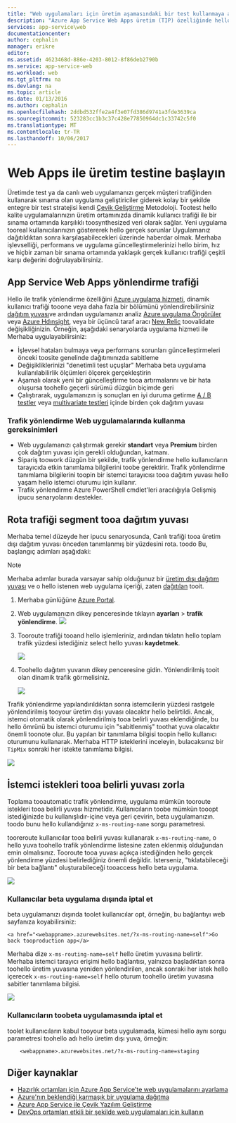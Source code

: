 ```yaml
---
title: "Web uygulamaları için üretim aşamasındaki bir test kullanmaya aaaGet"
description: "Azure App Service Web Apps üretim (TIP) özelliğinde hello Test hakkında bilgi edinin."
services: app-service\web
documentationcenter: 
author: cephalin
manager: erikre
editor: 
ms.assetid: 4623468d-886e-4203-8012-8f86deb2790b
ms.service: app-service-web
ms.workload: web
ms.tgt_pltfrm: na
ms.devlang: na
ms.topic: article
ms.date: 01/13/2016
ms.author: cephalin
ms.openlocfilehash: 2ddbd532ffe2a4f3e07fd386d9741a3fde3639ca
ms.sourcegitcommit: 523283cc1b3c37c428e77850964dc1c33742c5f0
ms.translationtype: MT
ms.contentlocale: tr-TR
ms.lasthandoff: 10/06/2017
---
```

# <a name="get-started-with-test-in-production-for-web-apps"></a>Web Apps ile üretim testine başlayın
Üretimde test ya da canlı web uygulamanızı gerçek müşteri trafiğinden kullanarak sınama olan uygulama geliştiriciler giderek kolay bir şekilde entegre bir test stratejisi kendi [Çevik Geliştirme](https://en.wikipedia.org/wiki/Agile_software_development) Metodoloji. Tootest hello kalite uygulamalarınızın üretim ortamınızda dinamik kullanıcı trafiği ile bir sınama ortamında karşılıklı toosynthesized veri olarak sağlar. Yeni uygulama tooreal kullanıcılarınızın göstererek hello gerçek sorunlar Uygulamanız dağıtıldıktan sonra karşılaşabilecekleri üzerinde haberdar olmak. Merhaba işlevselliği, performans ve uygulama güncelleştirmelerinizi hello birim, hız ve hiçbir zaman bir sınama ortamında yaklaşık gerçek kullanıcı trafiği çeşitli karşı değerini doğrulayabilirsiniz.

## <a name="traffic-routing-in-app-service-web-apps"></a>App Service Web Apps yönlendirme trafiği
Hello ile trafik yönlendirme özelliğini [Azure uygulama hizmeti](http://go.microsoft.com/fwlink/?LinkId=529714), dinamik kullanıcı trafiği tooone veya daha fazla bir bölümünü yönlendirebilirsiniz [dağıtım yuvası](web-sites-staged-publishing.md)ve ardından uygulamanızı analiz [Azure uygulama Öngörüler](/services/application-insights/) veya [Azure Hdınsight](/services/hdinsight/), veya bir üçüncü taraf aracı [New Relic](/marketplace/partners/newrelic/newrelic/) toovalidate değişikliğinizin. Örneğin, aşağıdaki senaryolarda uygulama hizmeti ile Merhaba uygulayabilirsiniz:

* İşlevsel hataları bulmaya veya performans sorunları güncelleştirmeleri önceki toosite genelinde dağıtımınızda sabitleme
* Değişikliklerinizi "denetimli test uçuşlar" Merhaba beta uygulama kullanılabilirlik ölçümleri ölçerek gerçekleştirin
* Aşamalı olarak yeni bir güncelleştirme tooa artırmalarını ve bir hata oluşursa toohello geçerli sürümü düzgün biçimde geri 
* Çalıştırarak, uygulamanızın iş sonuçları en iyi duruma getirme [A / B testler](https://en.wikipedia.org/wiki/A/B_testing) veya [multivariate testleri](https://en.wikipedia.org/wiki/Multivariate_testing_in_marketing) içinde birden çok dağıtım yuvası

### <a name="requirements-for-using-traffic-routing-in-web-apps"></a>Trafik yönlendirme Web uygulamalarında kullanma gereksinimleri
* Web uygulamanızı çalıştırmak gerekir **standart** veya **Premium** birden çok dağıtım yuvası için gerekli olduğundan, katmanı.
* Sipariş toowork düzgün bir şekilde, trafik yönlendirme hello kullanıcıların tarayıcıda etkin tanımlama bilgilerini toobe gerektirir. Trafik yönlendirme tanımlama bilgilerini toopin bir istemci tarayıcısı tooa dağıtım yuvası hello yaşam hello istemci oturumu için kullanır.
* Trafik yönlendirme Azure PowerShell cmdlet'leri aracılığıyla Gelişmiş ipucu senaryolarını destekler.

## <a name="route-traffic-segment-tooa-deployment-slot"></a>Rota trafiği segment tooa dağıtım yuvası
Merhaba temel düzeyde her ipucu senaryosunda, Canlı trafiği tooa üretim dışı dağıtım yuvası önceden tanımlanmış bir yüzdesini rota. toodo Bu, başlangıç adımları aşağıdaki:

> [!NOTE]
> Merhaba adımlar burada varsayar sahip olduğunuz bir [üretim dışı dağıtım yuvası](web-sites-staged-publishing.md) ve o hello istenen web uygulama içeriği, zaten [dağıtılan](web-sites-deploy.md) tooit.
> 
> 

1. Merhaba günlüğüne [Azure Portal](https://portal.azure.com/).
2. Web uygulamanızın dikey penceresinde tıklayın **ayarları** > **trafik yönlendirme**.
   ![](./media/app-service-web-test-in-production/01-traffic-routing.png)
3. Tooroute trafiği tooand hello işlemleriniz, ardından tıklatın hello toplam trafik yüzdesi istediğiniz select hello yuvası **kaydetmek**.
   
    ![](./media/app-service-web-test-in-production/02-select-slot.png)
4. Toohello dağıtım yuvanın dikey penceresine gidin. Yönlendirilmiş tooit olan dinamik trafik görmelisiniz.
   
    ![](./media/app-service-web-test-in-production/03-traffic-routed.png)

Trafik yönlendirme yapılandırıldıktan sonra istemcilerin yüzdesi rastgele yönlendirilmiş tooyour üretim dışı yuvası olacaktır hello belirtildi. Ancak, istemci otomatik olarak yönlendirilmiş tooa belirli yuvası eklendiğinde, bu hello ömrünü bu istemci oturumu için "sabitlenmiş" toothat yuva olacaktır önemli toonote olur. Bu yapılan bir tanımlama bilgisi toopin hello kullanıcı oturumunu kullanarak. Merhaba HTTP isteklerini inceleyin, bulacaksınız bir `TipMix` sonraki her istekte tanımlama bilgisi.

![](./media/app-service-web-test-in-production/04-tip-cookie.png)

## <a name="force-client-requests-tooa-specific-slot"></a>İstemci istekleri tooa belirli yuvası zorla
Toplama tooautomatic trafik yönlendirme, uygulama mümkün tooroute istekleri tooa belirli yuvası hizmetidir. Kullanıcıların toobe mümkün tooopt istediğinizde bu kullanışlıdır-içine veya geri çevirin, beta uygulamanızın. toodo bunu hello kullandığınız `x-ms-routing-name` sorgu parametresi.

tooreroute kullanıcılar tooa belirli yuvası kullanarak `x-ms-routing-name`, o hello yuva toohello trafik yönlendirme listesine zaten eklenmiş olduğundan emin olmalısınız. Tooroute tooa yuvası açıkça istediğinden hello gerçek yönlendirme yüzdesi belirlediğiniz önemli değildir. İsterseniz, "tıklatabileceği bir beta bağlantı" oluşturabileceği tooaccess hello beta uygulama.

![](./media/app-service-web-test-in-production/06-enable-x-ms-routing-name.png)

### <a name="opt-users-out-of-beta-app"></a>Kullanıcılar beta uygulama dışında iptal et
beta uygulamanızı dışında toolet kullanıcılar opt, örneğin, bu bağlantıyı web sayfanıza koyabilirsiniz:

    <a href="<webappname>.azurewebsites.net/?x-ms-routing-name=self">Go back tooproduction app</a>

Merhaba dize `x-ms-routing-name=self` hello üretim yuvasına belirtir. Merhaba istemci tarayıcı erişimi hello bağlantısı, yalnızca başladıktan sonra toohello üretim yuvasına yeniden yönlendirilen, ancak sonraki her istek hello içerecek `x-ms-routing-name=self` hello oturum toohello üretim yuvasına sabitler tanımlama bilgisi.

![](./media/app-service-web-test-in-production/05-access-production-slot.png)

### <a name="opt-users-in-toobeta-app"></a>Kullanıcıların toobeta uygulamasında iptal et
toolet kullanıcıların kabul tooyour beta uygulamada, kümesi hello aynı sorgu parametresi toohello adı hello üretim dışı yuva, örneğin:

        <webappname>.azurewebsites.net/?x-ms-routing-name=staging

## <a name="more-resources"></a>Diğer kaynaklar
* [Hazırlık ortamları için Azure App Service'te web uygulamalarını ayarlama](web-sites-staged-publishing.md)
* [Azure'nın beklendiği karmaşık bir uygulama dağıtma](app-service-deploy-complex-application-predictably.md)
* [Azure App Service ile Çevik Yazılım Geliştirme](app-service-agile-software-development.md)
* [DevOps ortamları etkili bir şekilde web uygulamaları için kullanın](app-service-web-staged-publishing-realworld-scenarios.md)

